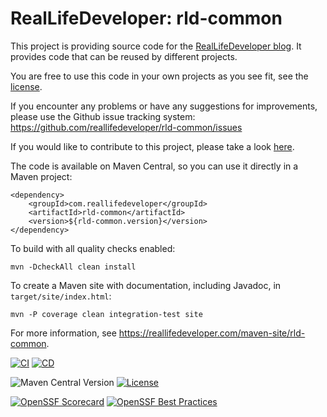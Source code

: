 RealLifeDeveloper: rld-common
=============================

This project is providing source code for the [RealLifeDeveloper blog](https://reallifedeveloper.com/). It provides code that can be
reused by different projects.

You are free to use this code in your own projects as you see fit, see the [license](LICENSE).

If you encounter any problems or have any suggestions for improvements, please use the Github issue tracking system:
https://github.com/reallifedeveloper/rld-common/issues

If you would like to contribute to this project, please take a look [here](CONTRIBUTING.md).

The code is available on Maven Central, so you can use it directly in a Maven project:
```
<dependency>
    <groupId>com.reallifedeveloper</groupId>
    <artifactId>rld-common</artifactId>
    <version>${rld-common.version}</version>
</dependency>
```

To build with all quality checks enabled:

    mvn -DcheckAll clean install

To create a Maven site with documentation, including Javadoc, in `target/site/index.html`:

    mvn -P coverage clean integration-test site

For more information, see <https://reallifedeveloper.com/maven-site/rld-common>.

[![CI](https://github.com/reallifedeveloper/rld-common/actions/workflows/main.yaml/badge.svg)](https://github.com/reallifedeveloper/rld-common/actions/workflows/main.yaml)
[![CD](https://github.com/reallifedeveloper/rld-common/actions/workflows/release.yaml/badge.svg)](https://github.com/reallifedeveloper/rld-common/actions/workflows/release.yaml)

![Maven Central Version](https://img.shields.io/maven-central/v/com.reallifedeveloper/rld-common)
[![License](https://img.shields.io/:license-mit-blue.svg)](https://badges.mit-license.org)


[![OpenSSF Scorecard](https://api.scorecard.dev/projects/github.com/reallifedeveloper/rld-common/badge)](https://scorecard.dev/viewer/?uri=github.com/reallifedeveloper/rld-common)
[![OpenSSF Best Practices](https://bestpractices.coreinfrastructure.org/projects/10898/badge)](https://bestpractices.coreinfrastructure.org/projects/10898)
